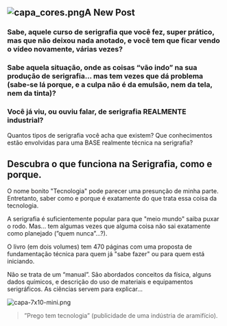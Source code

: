 ## ![capa_cores.png]({{site.baseurl}}/capa_cores.png)A New Post

### Sabe, aquele curso de serigrafia que você fez, super prático, mas que não deixou nada anotado, e você tem que ficar vendo o vídeo novamente, várias vezes?

### Sabe aquela situação, onde as coisas “vão indo” na sua produção de serigrafia… mas tem vezes que dá problema (sabe-se lá porque, e a culpa não é da emulsão, nem da tela, nem da tinta)?

### Você já viu, ou ouviu falar, de serigrafia REALMENTE industrial? 
Quantos tipos de serigrafia você acha que existem? 
Que conhecimentos estão envolvidas para uma BASE realmente técnica na serigrafia?


## Descubra o que funciona na Serigrafia, como e porque.

O nome bonito "Tecnologia" pode parecer uma presunção de minha parte. Entretanto, saber como e porque é exatamente do que trata essa coisa da tecnologia.

A serigrafia é suficientemente popular para que "meio mundo" saiba puxar o rodo. Mas... tem algumas vezes que alguma coisa não sai exatamente como planejado (”quem nunca”…?).

O livro (em dois volumes) tem 470 páginas com uma proposta de fundamentação técnica para quem já "sabe fazer" ou para quem está iniciando.

Não se trata de um “manual”. São abordados conceitos da física, alguns dados químicos, e descrição do uso de materiais e equipamentos serigráficos. As ciências servem para explicar…

![capa-7x10-mini.png]({{site.baseurl}}/capa-7x10-mini.png)

> ”Prego tem tecnologia”
(publicidade de uma indústria de aramifício).
